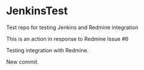 # JenkinsTest
Test repo for testing Jenkins and Redmine integration

This is an action in response to Redmine Issue #6

Testing integration with Redmine.

New commit.
